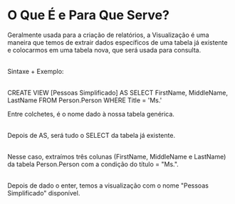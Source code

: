 # O Que É e Para Que Serve?

Geralmente usada para a criação de relatórios, a Visualização é uma maneira que temos de extrair dados específicos de uma tabela já existente e colocarmos em uma tabela nova, que será usada para consulta.<br><br>

Sintaxe + Exemplo:<br><br>

CREATE VIEW [Pessoas Simplificado] AS
SELECT FirstName, MiddleName, LastName
FROM Person.Person
WHERE Title = 'Ms.'

Entre colchetes, é o nome dado à nossa tabela genérica.<br><br>

Depois de AS, será tudo o SELECT da tabela já existente.<br><br>

Nesse caso, extraímos três colunas (FirstName, MiddleName e LastName) da tabela Person.Person com a condição do título = "Ms.".<br><br>

Depois de dado o enter, temos a visualização com o nome "Pessoas Simplificado" disponível.
